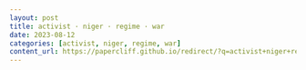 ```yaml
---
layout: post
title: activist · niger · regime · war
date: 2023-08-12
categories: [activist, niger, regime, war]
content_url: https://papercliff.github.io/redirect/?q=activist+niger+regime+war&tbs=cdr:1,cd_min:8/11/2023,cd_max:8/13/2023
---
```

